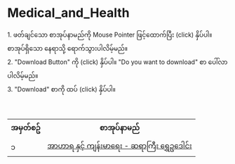 # Medical_and_Health
<!DOCTYPE html>
<html>
<head>
</head>
<body>
1. ဖတ်ချင်သော စာအုပ်နာမည်ကို Mouse Pointer ဖြင့်ထောက်ပြီး (click) နှိပ်ပါ။ စာအုပ်ရှိသော နေရာသို့ ရောက်သွားပါလိမ့်မည်။
<br/>
2. "Download Button" ကို (click) နှိပ်ပါ။ "Do you want to download" စာ ပေါ်လာပါလိမ့်မည်။
<br/>
3. "Download" စာကို ထပ် (click) နှိပ်ပါ။
<br/>
<br/>
<table style="width: 100%">
<tr><th>အမှတ်စဥ်</th><th>စာအုပ်နာမည်</th></tr>
  
<tr><td>၁</td><td><a target="_blank" href="https://github.com/MayGroupMyanmar/Medical_and_Health/blob/main/%E1%80%A1%E1%80%AC%E1%80%9F%E1%80%AC%E1%80%9B%20%E1%80%94%E1%80%BE%E1%80%84%E1%80%BA%E1%80%B7%20%E1%80%80%E1%80%BB%E1%80%94%E1%80%BA%E1%80%B8%E1%80%99%E1%80%AC%E1%80%9B%E1%80%B1%E1%80%B8%20-%20%E1%80%86%E1%80%9B%E1%80%AC%E1%80%80%E1%80%BC%E1%80%AE%E1%80%B8%20%E1%80%9B%E1%80%BD%E1%80%BE%E1%80%B1%E1%80%A5%E1%80%92%E1%80%B1%E1%80%AB%E1%80%84%E1%80%BA%E1%80%B8.pdf">အာဟာရ နှင့် ကျန်းမာရေး - ဆရာကြီး ရွှေဥဒေါင်း</a></td></tr>
  
<br/>

</table>
</body>
</html>
